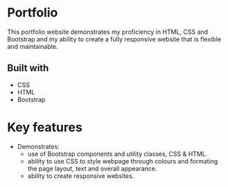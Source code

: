 # Portfolio
This portfolio website demonstrates my proficiency in HTML, CSS and Bootstrap and my ability to create a fully responsive website that is flexible and maintainable.

## Built with 
- CSS
- HTML
- Bootstrap

# Key features 
- Demonstrates:
    - use of Bootstrap components and utility classes, CSS & HTML.
    - ability to use CSS to style webpage through colours and formating the page layout, text and overall appearance.
    - ability to create responsive websites.
    
